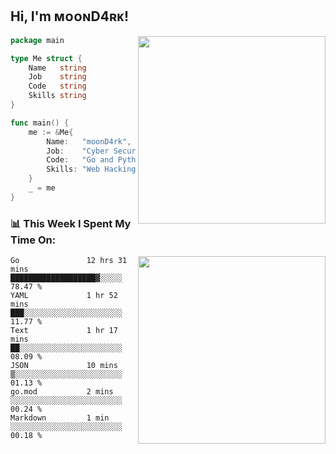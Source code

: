 <h2> Hi, I'm ᴍᴏᴏɴD4ʀᴋ!</h2>
<img align='right' src="https://github-readme-stats.vercel.app/api?username=moond4rk&show_icons=true&theme=radical" width="300">


```go
package main

type Me struct {
	Name   string
	Job    string
	Code   string
	Skills string
}

func main() {
	me := &Me{
		Name:   "moonD4rk",
		Job:    "Cyber Security Engineer",
		Code:   "Go and Python and Others",
		Skills: "Web Hacking ^o^",
	}
	_ = me
}
```



<h3>📊 This Week I Spent My Time On:</h3>
<img align='right' src="https://spotify-github-profile.vercel.app/api/view?uid=dayjackson56081&cover_image=true&theme=novatorem" width="300">

<!--START_SECTION:waka-->

```text
Go               12 hrs 31 mins  ███████████████████▓░░░░░   78.47 %
YAML             1 hr 52 mins    ███░░░░░░░░░░░░░░░░░░░░░░   11.77 %
Text             1 hr 17 mins    ██░░░░░░░░░░░░░░░░░░░░░░░   08.09 %
JSON             10 mins         ▒░░░░░░░░░░░░░░░░░░░░░░░░   01.13 %
go.mod           2 mins          ░░░░░░░░░░░░░░░░░░░░░░░░░   00.24 %
Markdown         1 min           ░░░░░░░░░░░░░░░░░░░░░░░░░   00.18 %
```

<!--END_SECTION:waka-->

